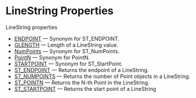 # LineString Properties

LineString properties

- [ENDPOINT](/sql-statements-structure/geographic-geometric-features/linestring-properties/linestring-properties-endpoint/) — Synonym for ST_ENDPOINT.
- [GLENGTH](/sql-statements-structure/geographic-geometric-features/linestring-properties/glength/) — Length of a LineString value.
- [NumPoints](/sql-statements-structure/geographic-geometric-features/linestring-properties/linestring-properties-numpoints/) — Synonym for ST_NumPoints.
- [PointN](/sql-statements-structure/geographic-geometric-features/linestring-properties/linestring-properties-pointn/) — Synonym for PointN.
- [STARTPOINT](/sql-statements-structure/geographic-geometric-features/linestring-properties/linestring-properties-startpoint/) — Synonym for ST_StartPoint.
- [ST_ENDPOINT](/sql-statements-structure/geographic-geometric-features/linestring-properties/st_endpoint/) — Returns the endpoint of a LineString.
- [ST_NUMPOINTS](/sql-statements-structure/geographic-geometric-features/linestring-properties/st_numpoints/) — Returns the number of Point objects in a LineString.
- [ST_POINTN](/sql-statements-structure/geographic-geometric-features/linestring-properties/st_pointn/) — Returns the N-th Point in the LineString.
- [ST_STARTPOINT](/sql-statements-structure/geographic-geometric-features/linestring-properties/st_startpoint/) — Returns the start point of a LineString